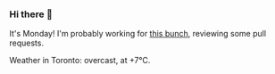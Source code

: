 ### Hi there :wave:

It's Monday! I'm probably working for [this bunch](https://github.com/kohofinancial), reviewing some pull requests.

Weather in Toronto: overcast, at +7°C.
